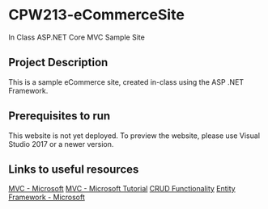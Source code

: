 # CPW213-eCommerceSite
In Class ASP.NET Core MVC Sample Site

## Project Description
This is a sample eCommerce site, created in-class using the ASP .NET Framework.


## Prerequisites to run
This website is not yet deployed. To preview the website, please use Visual Studio 2017 or a newer version.


## Links to useful resources
[MVC - Microsoft](https://dotnet.microsoft.com/apps/aspnet/mvc)
[MVC - Microsoft Tutorial](https://docs.microsoft.com/en-us/aspnet/core/tutorials/first-mvc-app/?view=aspnetcore-2.2)
[CRUD Functionality](https://www.codecademy.com/articles/what-is-crud)
[Entity Framework - Microsoft](https://docs.microsoft.com/en-us/ef/core/)
